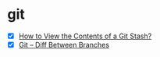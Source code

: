 # git

- [x] [How to View the Contents of a Git Stash?](https://www.designcise.com/web/tutorial/how-to-view-the-contents-of-a-git-stash)
- [x] [Git – Diff Between Branches](https://www.shellhacks.com/git-diff-between-branches/)

